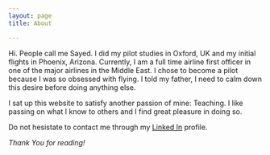 ```yaml
---
layout: page
title: About

---
```


Hi. People call me Sayed. I did my pilot studies in Oxford, UK and my initial flights in Phoenix, Arizona. Currently, I am a full time airline first officer in one of the major airlines in the Middle East. I chose to become a pilot because I was so obsessed with flying. I told my father, I need to calm down this desire before doing anything else.

I sat up this website to satisfy another passion of mine: Teaching. I like passing on what I know to others and I find great pleasure in doing so.

Do not hesistate to contact me through my [Linked In](http://linkedin.com/in/sydalwedaie/) profile.

*Thank You for reading!*